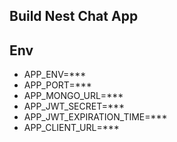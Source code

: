 ## Build Nest Chat App

## Env

- APP_ENV=***
- APP_PORT=***
- APP_MONGO_URL=***
- APP_JWT_SECRET=***
- APP_JWT_EXPIRATION_TIME=***
- APP_CLIENT_URL=***